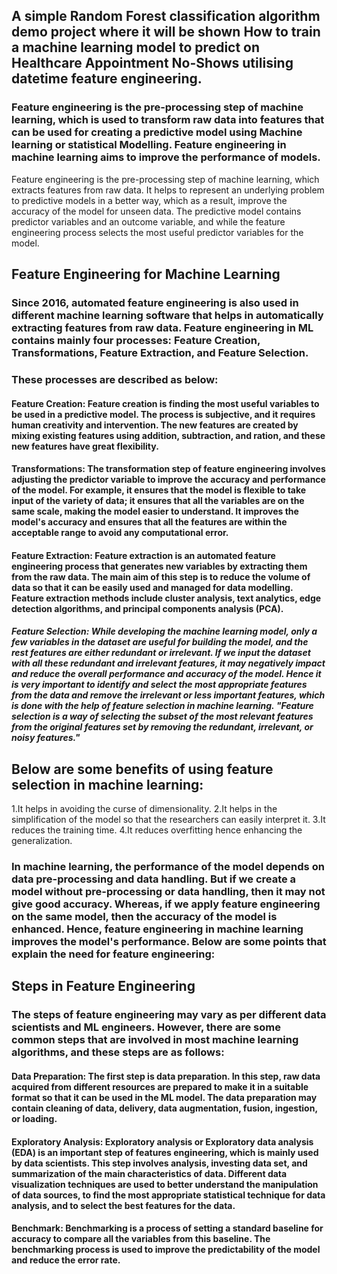 ## A simple Random Forest classification algorithm demo project where it will be shown How to train a machine learning model to predict on  Healthcare Appointment No-Shows utilising datetime feature engineering. 

### Feature engineering is the pre-processing step of machine learning, which is used to transform raw data into features that can be used for creating a predictive model using Machine learning or statistical Modelling. Feature engineering in machine learning aims to improve the performance of models.
Feature engineering is the pre-processing step of machine learning, which extracts features from raw data. It helps to represent an underlying problem to predictive models in a better way, which as a result, improve the accuracy of the model for unseen data. The predictive model contains predictor variables and an outcome variable, and while the feature engineering process selects the most useful predictor variables for the model.

## Feature Engineering for Machine Learning
### Since 2016, automated feature engineering is also used in different machine learning software that helps in automatically extracting features from raw data. Feature engineering in ML contains mainly four processes: Feature Creation, Transformations, Feature Extraction, and Feature Selection.

### These processes are described as below:

#### Feature Creation: Feature creation is finding the most useful variables to be used in a predictive model. The process is subjective, and it requires human creativity and intervention. The new features are created by mixing existing features using addition, subtraction, and ration, and these new features have great flexibility.

#### Transformations: The transformation step of feature engineering involves adjusting the predictor variable to improve the accuracy and performance of the model. For example, it ensures that the model is flexible to take input of the variety of data; it ensures that all the variables are on the same scale, making the model easier to understand. It improves the model's accuracy and ensures that all the features are within the acceptable range to avoid any computational error.


#### Feature Extraction: Feature extraction is an automated feature engineering process that generates new variables by extracting them from the raw data. The main aim of this step is to reduce the volume of data so that it can be easily used and managed for data modelling. Feature extraction methods include cluster analysis, text analytics, edge detection algorithms, and principal components analysis (PCA).


##### Feature Selection: While developing the machine learning model, only a few variables in the dataset are useful for building the model, and the rest features are either redundant or irrelevant. If we input the dataset with all these redundant and irrelevant features, it may negatively impact and reduce the overall performance and accuracy of the model. Hence it is very important to identify and select the most appropriate features from the data and remove the irrelevant or less important features, which is done with the help of feature selection in machine learning. "Feature selection is a way of selecting the subset of the most relevant features from the original features set by removing the redundant, irrelevant, or noisy features."

## Below are some benefits of using feature selection in machine learning:

1.It helps in avoiding the curse of dimensionality.
2.It helps in the simplification of the model so that the researchers can easily interpret it.
3.It reduces the training time.
4.It reduces overfitting hence enhancing the generalization.


### In machine learning, the performance of the model depends on data pre-processing and data handling. But if we create a model without pre-processing or data handling, then it may not give good accuracy. Whereas, if we apply feature engineering on the same model, then the accuracy of the model is enhanced. Hence, feature engineering in machine learning improves the model's performance. Below are some points that explain the need for feature engineering:

## Steps in Feature Engineering
### The steps of feature engineering may vary as per different data scientists and ML engineers. However, there are some common steps that are involved in most machine learning algorithms, and these steps are as follows:

#### Data Preparation: The first step is data preparation. In this step, raw data acquired from different resources are prepared to make it in a suitable format so that it can be used in the ML model. The data preparation may contain cleaning of data, delivery, data augmentation, fusion, ingestion, or loading.

#### Exploratory Analysis: Exploratory analysis or Exploratory data analysis (EDA) is an important step of features engineering, which is mainly used by data scientists. This step involves analysis, investing data set, and summarization of the main characteristics of data. Different data visualization techniques are used to better understand the manipulation of data sources, to find the most appropriate statistical technique for data analysis, and to select the best features for the data.

#### Benchmark: Benchmarking is a process of setting a standard baseline for accuracy to compare all the variables from this baseline. The benchmarking process is used to improve the predictability of the model and reduce the error rate.



